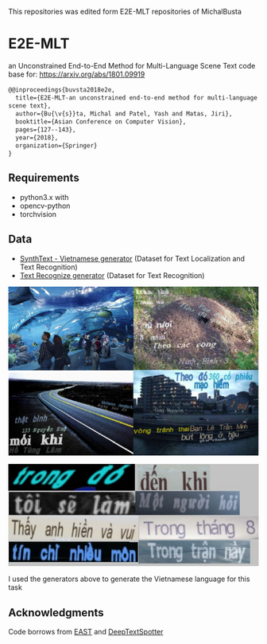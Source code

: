 This repositories was edited form E2E-MLT repositories of MichalBusta

# E2E-MLT

 an Unconstrained End-to-End Method for Multi-Language Scene Text
code base for:  https://arxiv.org/abs/1801.09919

```
@@inproceedings{buvsta2018e2e,
  title={E2E-MLT-an unconstrained end-to-end method for multi-language scene text},
  author={Bu{\v{s}}ta, Michal and Patel, Yash and Matas, Jiri},
  booktitle={Asian Conference on Computer Vision},
  pages={127--143},
  year={2018},
  organization={Springer}
}
```


## Requirements

  - python3.x with
  - opencv-python
  - torchvision


## Data

 - [SynthText - Vietnamese generator](https://github.com/nhh1501/SynthText-vietnamese) (Dataset for Text Localization and Text Recognition)
 - [Text Recognize generator](https://github.com/Belval/TextRecognitionDataGenerator)  (Dataset for Text Recognition)
 
 ![MLT SynthSet](images/data_gen1.png)
 
 ![Cut_form_MLT SynthSet](images/batman_80_0_0.jpg)
 
 I used the generators above to generate the Vietnamese language for this task


## Acknowledgments

 Code borrows from [EAST](https://github.com/argman/EAST) and [DeepTextSpotter](https://github.com/MichalBusta/DeepTextSpotter)
 
